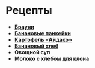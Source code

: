 # Рецепты

- [**Брауни**](brownie.md)
- [**Банановые панкейки**](banana_pancakes.md)
- [**Картофель «Айдахо»**](idaho_potato.md)
- [**Банановый хлеб**](banana_bread.md)
- **Овощной суп**
- **Молоко с хлебом для клона**